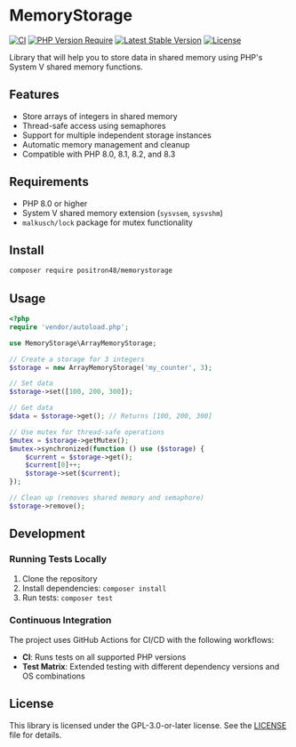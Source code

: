 # MemoryStorage

[![CI](https://github.com/positron48/memorystorage/workflows/CI/badge.svg)](https://github.com/positron48/memorystorage/actions)
[![PHP Version Require](http://poser.pugx.org/positron48/memorystorage/require/php)](https://packagist.org/packages/positron48/memorystorage)
[![Latest Stable Version](http://poser.pugx.org/positron48/memorystorage/v)](https://packagist.org/packages/positron48/memorystorage)
[![License](http://poser.pugx.org/positron48/memorystorage/license)](https://packagist.org/packages/positron48/memorystorage)

Library that will help you to store data in shared memory using PHP's System V shared memory functions.

## Features

- Store arrays of integers in shared memory
- Thread-safe access using semaphores
- Support for multiple independent storage instances
- Automatic memory management and cleanup
- Compatible with PHP 8.0, 8.1, 8.2, and 8.3

## Requirements

- PHP 8.0 or higher
- System V shared memory extension (`sysvsem`, `sysvshm`)
- `malkusch/lock` package for mutex functionality

## Install

```bash
composer require positron48/memorystorage
```

## Usage

```php
<?php
require 'vendor/autoload.php';

use MemoryStorage\ArrayMemoryStorage;

// Create a storage for 3 integers
$storage = new ArrayMemoryStorage('my_counter', 3);

// Set data
$storage->set([100, 200, 300]);

// Get data
$data = $storage->get(); // Returns [100, 200, 300]

// Use mutex for thread-safe operations
$mutex = $storage->getMutex();
$mutex->synchronized(function () use ($storage) {
    $current = $storage->get();
    $current[0]++;
    $storage->set($current);
});

// Clean up (removes shared memory and semaphore)
$storage->remove();
```

## Development

### Running Tests Locally

1. Clone the repository
2. Install dependencies: `composer install`
3. Run tests: `composer test`

### Continuous Integration

The project uses GitHub Actions for CI/CD with the following workflows:

- **CI**: Runs tests on all supported PHP versions
- **Test Matrix**: Extended testing with different dependency versions and OS combinations

## License

This library is licensed under the GPL-3.0-or-later license. See the [LICENSE](LICENSE) file for details.